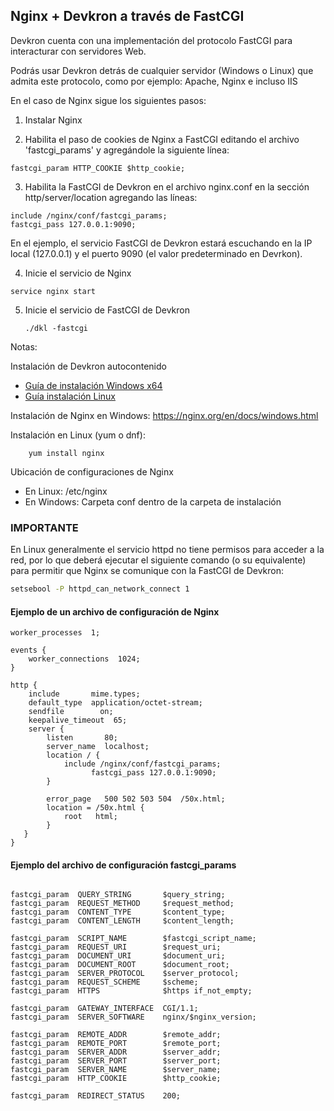 ## Nginx + Devkron a través de FastCGI

Devkron cuenta con una implementación del protocolo FastCGI para interacturar con servidores Web.

Podrás usar Devkron detrás de cualquier servidor (Windows o Linux) que admita este protocolo, como por ejemplo: Apache, Nginx e incluso IIS

En el caso de Nginx sigue los siguientes pasos:

1. Instalar Nginx
  
2. Habilita el paso de cookies de Nginx a FastCGI editando el archivo 'fastcgi_params' y agregándole la siguiente línea: 
  ```
  fastcgi_param HTTP_COOKIE $http_cookie;
  ```

3. Habilita la FastCGI de Devkron en el archivo nginx.conf en la sección http/server/location agregando las líneas:
  ```
include /nginx/conf/fastcgi_params;
fastcgi_pass 127.0.0.1:9090;
  ```
  En el ejemplo, el servicio FastCGI de Devkron estará escuchando en la IP local (127.0.0.1) y el puerto 9090 (el valor predeterminado en Devrkon).
  
4. Inicie el servicio de Nginx
```
service nginx start
```
5. Inicie el servicio de FastCGI de Devkron 
    ```
    ./dkl -fastcgi
    ```

Notas: 

Instalación de Devkron autocontenido
* [Guía de instalación Windows x64](Windows/Instalar-dkl-winx64.md) 
* [Guía instalación Linux](Linux/Instalar-dkl-Linux.md)

Instalación de Nginx en Windows: https://nginx.org/en/docs/windows.html

Instalación en Linux (yum o dnf):
```
    yum install nginx
```

Ubicación de configuraciones de Nginx
* En Linux: /etc/nginx
* En Windows: Carpeta conf dentro de la carpeta de instalación

### IMPORTANTE ###
En Linux generalmente el servicio httpd no tiene permisos para acceder a la red, por lo que deberá ejecutar el siguiente comando (o su equivalente) para permitir que Nginx se comunique con la FastCGI de Devkron:

``` bash
setsebool -P httpd_can_network_connect 1
```

#### Ejemplo de un archivo de configuración de Nginx ####
```
worker_processes  1;

events {
    worker_connections  1024;
}

http {
    include       mime.types;
    default_type  application/octet-stream;
    sendfile        on;
    keepalive_timeout  65;
    server {
        listen       80;
        server_name  localhost;
        location / {
            include /nginx/conf/fastcgi_params;			
			      fastcgi_pass 127.0.0.1:9090;
        }
        
        error_page   500 502 503 504  /50x.html;
        location = /50x.html {
            root   html;
        }
   }
}
```

#### Ejemplo del archivo de configuración  fastcgi_params
```

fastcgi_param  QUERY_STRING       $query_string;
fastcgi_param  REQUEST_METHOD     $request_method;
fastcgi_param  CONTENT_TYPE       $content_type;
fastcgi_param  CONTENT_LENGTH     $content_length;

fastcgi_param  SCRIPT_NAME        $fastcgi_script_name;
fastcgi_param  REQUEST_URI        $request_uri;
fastcgi_param  DOCUMENT_URI       $document_uri;
fastcgi_param  DOCUMENT_ROOT      $document_root;
fastcgi_param  SERVER_PROTOCOL    $server_protocol;
fastcgi_param  REQUEST_SCHEME     $scheme;
fastcgi_param  HTTPS              $https if_not_empty;

fastcgi_param  GATEWAY_INTERFACE  CGI/1.1;
fastcgi_param  SERVER_SOFTWARE    nginx/$nginx_version;

fastcgi_param  REMOTE_ADDR        $remote_addr;
fastcgi_param  REMOTE_PORT        $remote_port;
fastcgi_param  SERVER_ADDR        $server_addr;
fastcgi_param  SERVER_PORT        $server_port;
fastcgi_param  SERVER_NAME        $server_name;
fastcgi_param  HTTP_COOKIE		  $http_cookie;

fastcgi_param  REDIRECT_STATUS    200;
```
